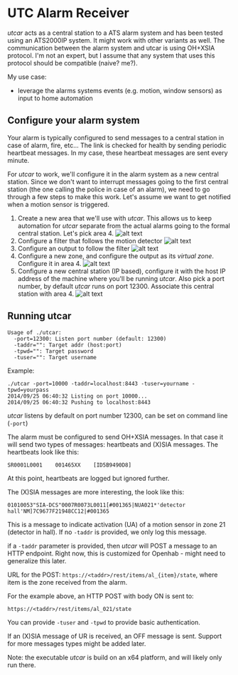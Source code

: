 # UTC Alarm Receiver

_utcar_ acts as a central station to a ATS alarm system and has been tested using an ATS2000IP system.  It might work with other variants as well.  The communication between the alarm system and utcar is using OH+XSIA protocol.  I'm not an expert, but I assume that any system that uses this protocol should be compatible (naive? me?).

My use case:
* leverage the alarms systems events (e.g. motion, window sensors) as input to home automation

## Configure your alarm system

Your alarm is typically configured to send messages to a central station in case of alarm, fire, etc...  The link is checked for health by sending periodic heartbeat messages.  In my case, these heartbeat messages are sent every minute.

For _utcar_ to work, we'll configure it in the alarm system as a new central station.  Since we don't want to interrupt messages going to the first central station (the one calling the police in case of an alarm), we need to go through a few steps to make this work.  Let's assume we want to get notified when a motion sensor is triggered.

1. Create a new area that we'll use with _utcar_.  This allows us to keep automation for _utcar_ separate from the actual alarms going to the formal central station.  Let's pick area 4.
  ![alt text](https://github.com/tdeckers/utcar/raw/master/img/area.png)
2. Configure a filter that follows the motion detector
  ![alt text](https://github.com/tdeckers/utcar/raw/master/img/filter.png)
3. Configure an output to follow the filter
  ![alt text](https://github.com/tdeckers/utcar/raw/master/img/output.png)
4. Configure a new zone, and configure the output as its _virtual zone_.  Configure it in area 4.
  ![alt text](https://github.com/tdeckers/utcar/raw/master/img/zone.png)
5. Configure a new central station (IP based), configure it with the host IP address of the machine where you'll be running _utcar_.  Also pick a port number, by default _utcar_ runs on port 12300.  Associate this central station with area 4.
  ![alt text](https://github.com/tdeckers/utcar/raw/master/img/central_station.png)


## Running utcar

```
Usage of ./utcar:
  -port=12300: Listen port number (default: 12300)
  -taddr="": Target addr (host:port)
  -tpwd="": Target password
  -tuser="": Target username
```

Example:
```
./utcar -port=10000 -taddr=localhost:8443 -tuser=yourname -tpwd=yourpass
2014/09/25 06:40:32 Listing on port 10000...
2014/09/25 06:40:32 Pushing to localhost:8443
```

_utcar_ listens by default on port number 12300, can be set on command line (`-port`)

The alarm must be configured to send OH+XSIA messages. In that case it will send two types of messages: heartbeats and (X)SIA messages.
The heartbeats look like this:

`SR0001L0001    001465XX    [ID5B9490D8]`

At this point, heartbeats are logged but ignored further.

The (X)SIA messages are more interesting, the look like this:

`01010053"SIA-DCS"0007R0073L0011[#001365|NUA021*'detector hall'NM]7C9677F21948CC12|#001365`

This is a message to indicate activation (UA) of a motion sensor in zone 21 (detector in hall).  If no `-taddr` is provided, we only log this message.

if a `-taddr` parameter is provided, then _utcar_ will POST a message to an HTTP endpoint. Right now, this is customized for Openhab - might need to generalize this later.

URL for the POST: `https://<taddr>/rest/items/al_{item}/state`, where item is the zone received from the alarm.

For the example above, an HTTP POST with body ON is sent to:

`https://<taddr>/rest/items/al_021/state`

You can provide `-tuser` and `-tpwd` to provide basic authentication.

If an (X)SIA message of UR is received, an OFF message is sent. Support for more messages types might be added later.

Note: the executable _utcar_ is build on an x64 platform, and will likely only run there.
